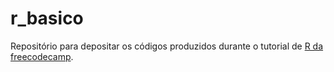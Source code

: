 # r_basico
Repositório para depositar os códigos produzidos durante o tutorial de [R da freecodecamp](https://www.youtube.com/watch?v=_V8eKsto3Ug&t=3623s).
